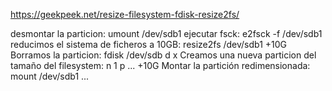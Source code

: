 https://geekpeek.net/resize-filesystem-fdisk-resize2fs/

desmontar la particion: umount /dev/sdb1
ejecutar fsck: e2fsck -f /dev/sdb1
reducimos el sistema de ficheros a 10GB: resize2fs /dev/sdb1 +10G
Borramos la particion: fdisk /dev/sdb  d  x
Creamos una nueva particion del tamaño del filesystem: n 1 p ... +10G
Montar la partición redimensionada: mount /dev/sdb1 ...

